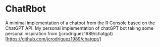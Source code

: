 # ChatRbot
A minimal implementation of a chatbot from the R Console  based on the ChatGPT API. My personal implementation of chatGPT bot taking some personal inspiration from (jcrodriguez1989/chatgpt)[https://github.com/jcrodriguez1989/chatgpt/]
